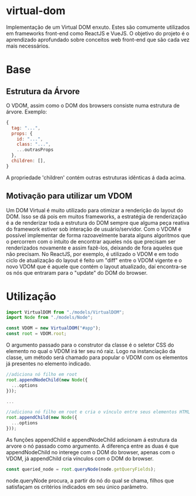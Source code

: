 # virtual-dom
Implementação de um Virtual DOM enxuto. Estes são comumente utilizados em frameworks front-end como ReactJS e VueJS.
O objetivo do projeto é o aprendizado aprofundado sobre conceitos web front-end que são cada vez mais necessários.

# Base
## Estrutura da Árvore
O VDOM, assim como o DOM dos browsers consiste numa estrutura de árvore. Exemplo:
```javascript
{
  tag: "...",
  props: {
    id: "...",
    class: "...",
    ...outrasProps
  },
  children: [],
}
```
A propriedade 'children' contém outras estruturas idênticas á dada acima.

## Motivação para utilizar um VDOM
Um DOM Virtual é muito utilizado para otimizar a renderição do layout do DOM. Isso se dá pois em muitos frameworks, a estratégia de renderização é a de renderizar toda a estrutura do DOM sempre que alguma peça reativa do framework estiver sob interação de usuário/servidor. Com o VDOM é possível implementar de forma razoavelmente barata alguns algoritmos que o percorrem com o intuito de encontrar aqueles nós que precisam ser renderizados novamente e assim fazê-los, deixando de fora aqueles que não precisam. No ReactJS, por exemplo, é utilizado o VDOM e em todo ciclo de atualização do layout é feito um "diff" entre o VDOM vigente e o novo VDOM que é aquele que contém o layout atualizado, daí encontra-se os nós que entraram para o "update" do DOM do browser.

# Utilização

```javascript
import VirtualDOM from "./models/VirtualDOM";
import Node from "./models/Node";

const VDOM = new VirtualDOM("#app");
const root = VDOM.root;
```
O argumento passado para o construtor da classe é o seletor CSS do elemento no qual o VDOM irá ter seu nó raiz. Logo na instanciação da classe, um método será chamado para popular o VDOM com os elementos já presentes no elemento indicado.

```javascript
//adiciona nó filho em root
root.appendNodeChild(new Node({
  ...options
}));

...

//adiciona nó filho em root e cria o vínculo entre seus elementos HTML
root.appendChild(new Node({
  ...options
}));
```

As funções appendChild e appendNodeChild adicionam á estrutura da arvore o nó passado como argumento. A diferença entre as duas é que appendNodeChild no interege com o DOM do browser, apenas com o VDOM, já appendChild cria vínculos com o DOM do browser.

```javascript
const queried_node = root.queryNode(node.getQueryFields);
```

node.queryNode procura, a partir do nó do qual se chama, filhos que satisfaçam os critérios indicados em seu único parâmetro.
